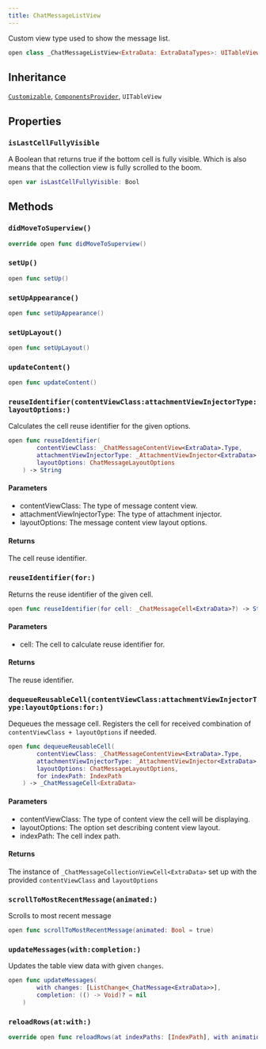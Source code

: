 ```yaml
---
title: ChatMessageListView
---
```


Custom view type used to show the message list.

``` swift
open class _ChatMessageListView<ExtraData: ExtraDataTypes>: UITableView, Customizable, ComponentsProvider 
```

## Inheritance

[`Customizable`](../../common-views/customizable), [`ComponentsProvider`](../../utils/components-provider), `UITableView`

## Properties

### `isLastCellFullyVisible`

A Boolean that returns true if the bottom cell is fully visible.
Which is also means that the collection view is fully scrolled to the boom.

``` swift
open var isLastCellFullyVisible: Bool 
```

## Methods

### `didMoveToSuperview()`

``` swift
override open func didMoveToSuperview() 
```

### `setUp()`

``` swift
open func setUp() 
```

### `setUpAppearance()`

``` swift
open func setUpAppearance() 
```

### `setUpLayout()`

``` swift
open func setUpLayout() 
```

### `updateContent()`

``` swift
open func updateContent() 
```

### `reuseIdentifier(contentViewClass:attachmentViewInjectorType:layoutOptions:)`

Calculates the cell reuse identifier for the given options.

``` swift
open func reuseIdentifier(
        contentViewClass: _ChatMessageContentView<ExtraData>.Type,
        attachmentViewInjectorType: _AttachmentViewInjector<ExtraData>.Type?,
        layoutOptions: ChatMessageLayoutOptions
    ) -> String 
```

#### Parameters

  - contentViewClass: The type of message content view.
  - attachmentViewInjectorType: The type of attachment injector.
  - layoutOptions: The message content view layout options.

#### Returns

The cell reuse identifier.

### `reuseIdentifier(for:)`

Returns the reuse identifier of the given cell.

``` swift
open func reuseIdentifier(for cell: _ChatMessageCell<ExtraData>?) -> String? 
```

#### Parameters

  - cell: The cell to calculate reuse identifier for.

#### Returns

The reuse identifier.

### `dequeueReusableCell(contentViewClass:attachmentViewInjectorType:layoutOptions:for:)`

Dequeues the message cell. Registers the cell for received combination of `contentViewClass + layoutOptions`
if needed.

``` swift
open func dequeueReusableCell(
        contentViewClass: _ChatMessageContentView<ExtraData>.Type,
        attachmentViewInjectorType: _AttachmentViewInjector<ExtraData>.Type?,
        layoutOptions: ChatMessageLayoutOptions,
        for indexPath: IndexPath
    ) -> _ChatMessageCell<ExtraData> 
```

#### Parameters

  - contentViewClass: The type of content view the cell will be displaying.
  - layoutOptions: The option set describing content view layout.
  - indexPath: The cell index path.

#### Returns

The instance of `_ChatMessageCollectionViewCell<ExtraData>` set up with the provided `contentViewClass` and `layoutOptions`

### `scrollToMostRecentMessage(animated:)`

Scrolls to most recent message

``` swift
open func scrollToMostRecentMessage(animated: Bool = true) 
```

### `updateMessages(with:completion:)`

Updates the table view data with given `changes`.

``` swift
open func updateMessages(
        with changes: [ListChange<_ChatMessage<ExtraData>>],
        completion: (() -> Void)? = nil
    ) 
```

### `reloadRows(at:with:)`

``` swift
override open func reloadRows(at indexPaths: [IndexPath], with animation: UITableView.RowAnimation) 
```
